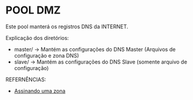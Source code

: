 
# POOL DMZ

Este pool manterá os registros DNS da INTERNET.

Explicação dos diretórios:
* master/ -> Mantém as configurações do DNS Master (Arquivos de configuração e zona DNS)
* slave/  -> Mantém as configurações do DNS Slave (somente arquivo de configuração)



REFERNÊNCIAS:
* [Assinando uma zona](https://www.digitalocean.com/community/tutorials/how-to-setup-dnssec-on-an-authoritative-bind-dns-server--2)


